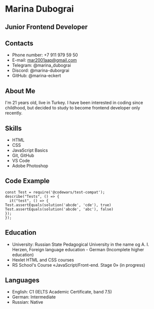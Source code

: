 # Marina Dubograi

## Junior Frontend Developer

## Contacts

* Phone number: +7 911 979 59 50
* E-mail: mar2001aap@gmail.com
* Telegram: @marina_dubograi
* Discord: @marina-duborgrai
* GitHub: @marina-eckert

## About Me
I'm 21 years old, live in Turkey. I have been interested in coding since childhood, but decided to study to become frontend developer only recently. 

## Skills

* HTML
* CSS
* JavaScript Basics
* Git, GitHub
* VS Code
* Adobe Photoshop

## Code Example

```
const Test = require('@codewars/test-compat');
describe("Tests", () => {
  it("test", () => {
Test.assertEquals(solution('abcde', 'cde'), true)
Test.assertEquals(solution('abcde', 'abc'), false)
});
});
```

## Education

* University: Russian State Pedagogical University in the name og A. I. Herzen, Foreign language education - German (Incomplete higher education)
* Hexlet HTML and CSS courses
* RS School's Course «JavaScript/Front-end. Stage 0» (in progress)

## Languages

* English: C1 (IELTS Academic Certificate, band 7.5)
* German: Intermediate
* Russian: Native
